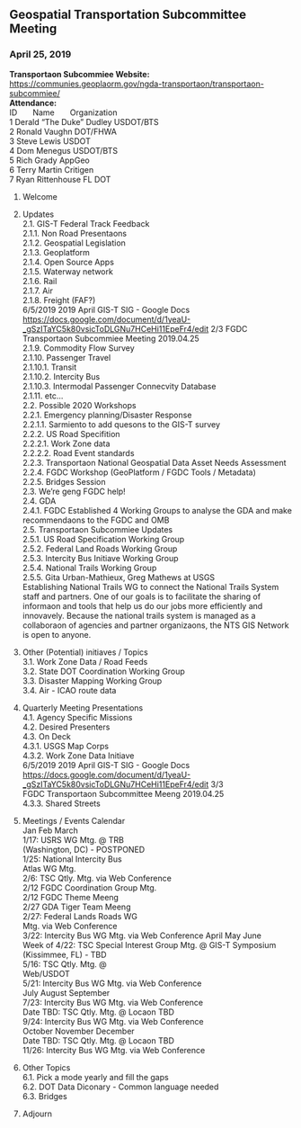 
## Geospatial Transportation Subcommittee Meeting
### April 25, 2019

**Transportaon Subcommiee Website:** https://communies.geoplaorm.gov/ngda-transportaon/transportaon-subcommiee/   
**Attendance:**      
ID &nbsp; &nbsp; &nbsp; Name &nbsp; &nbsp; &nbsp; Organization    
1  Derald “The Duke” Dudley USDOT/BTS    
2  Ronald Vaughn      DOT/FHWA   
3  Steve Lewis   USDOT   
4  Dom Menegus   USDOT/BTS   
5  Rich Grady    AppGeo   
6  Terry Martin    Critigen   
7  Ryan Rittenhouse    FL DOT       

1. Welcome

2. Updates   
2.1. GIS-T Federal Track Feedback   
2.1.1. Non Road Presentaons   
2.1.2. Geospatial Legislation   
2.1.3. Geoplatform   
2.1.4. Open Source Apps   
2.1.5. Waterway network   
2.1.6. Rail   
2.1.7. Air   
2.1.8. Freight (FAF?)   
6/5/2019 2019 April GIS-T SIG - Google Docs
https://docs.google.com/document/d/1yeaU-_gSzITaYC5k80vsicToDLGNu7HCeHi11EpeFr4/edit 2/3
FGDC Transportaon Subcommiee Meeting 2019.04.25   
2.1.9. Commodity Flow Survey   
2.1.10. Passenger Travel   
2.1.10.1. Transit   
2.1.10.2. Intercity Bus   
2.1.10.3. Intermodal Passenger Connecvity Database   
2.1.11. etc...   
2.2. Possible 2020 Workshops   
2.2.1. Emergency planning/Disaster Response   
2.2.1.1. Sarmiento to add quesons to the GIS-T survey   
2.2.2. US Road Specifition   
2.2.2.1. Work Zone data   
2.2.2.2. Road Event standards   
2.2.3. Transportaon National Geospatial Data Asset Needs Assessment   
2.2.4. FGDC Workshop (GeoPlatform / FGDC Tools / Metadata)   
2.2.5. Bridges Session   
2.3. We’re geng FGDC help!   
2.4. GDA   
2.4.1. FGDC Established 4 Working Groups to analyse the GDA and make
recommendaons to the FGDC and OMB   
2.5. Transportaon Subcommiee Updates   
2.5.1. US Road Specification Working Group   
2.5.2. Federal Land Roads Working Group   
2.5.3. Intercity Bus Initiave Working Group   
2.5.4. National Trails Working Group   
2.5.5. Gita Urban-Mathieux, Greg Mathews at USGS   
Establishing National Trails WG to connect the National Trails System staff and
partners. One of our goals is to facilitate the sharing of informaon and tools
that help us do our jobs more efficiently and innovavely. Because the national
trails system is managed as a collaboraon of agencies and partner
organizaons, the NTS GIS Network is open to anyone.   

3. Other (Potential) initiaves / Topics   
3.1. Work Zone Data / Road Feeds   
3.2. State DOT Coordination Working Group   
3.3. Disaster Mapping Working Group   
3.4. Air - ICAO route data 

4. Quarterly Meeting Presentations   
4.1. Agency Specific Missions   
4.2. Desired Presenters   
4.3. On Deck   
4.3.1. USGS Map Corps   
4.3.2. Work Zone Data Initiave   
6/5/2019 2019 April GIS-T SIG - Google Docs   
https://docs.google.com/document/d/1yeaU-_gSzITaYC5k80vsicToDLGNu7HCeHi11EpeFr4/edit 3/3   
FGDC Transportaon Subcommittee Meeng 2019.04.25   
4.3.3. Shared Streets   

5. Meetings / Events Calendar   
Jan Feb March   
1/17: USRS WG Mtg. @ TRB   
(Washington, DC) - POSTPONED   
1/25: National Intercity Bus   
Atlas WG Mtg.   
2/6: TSC Qtly. Mtg. via Web Conference   
2/12 FGDC Coordination Group Mtg.   
2/12 FGDC Theme Meeng   
2/27 GDA Tiger Team Meeng   
2/27: Federal Lands Roads WG   
Mtg. via Web Conference   
3/22: Intercity Bus WG Mtg. via
Web Conference
April May June   
Week of 4/22: TSC Special
Interest Group Mtg. @ GIS-T
Symposium (Kissimmee, FL) -
TBD   
5/16: TSC Qtly. Mtg. @   
Web/USDOT   
5/21: Intercity Bus WG Mtg. via
Web Conference   
July August September   
7/23: Intercity Bus WG Mtg. via
Web Conference   
Date TBD: TSC Qtly. Mtg. @
Locaon TBD   
9/24: Intercity Bus WG Mtg. via
Web Conference   
October November December   
Date TBD: TSC Qtly. Mtg. @
Locaon TBD   
11/26: Intercity Bus WG Mtg. via
Web Conference   

6. Other Topics   
6.1. Pick a mode yearly and fill the gaps     
6.2. DOT Data Diconary - Common language needed    
6.3. Bridges    

7. Adjourn   

